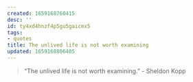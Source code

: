 ```yaml
---
created: 1659168760415
desc: ''
id: ty4xd4hnzf4p5gu5gaicmx5
tags:
- quotes
title: The unlived life is not worth examining
updated: 1659168806405
---
```

   
> “The unlived life is not worth examining.” - Sheldon Kopp